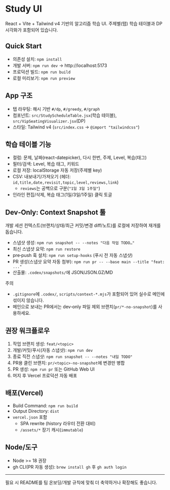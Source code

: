 # Study UI

React + Vite + Tailwind v4 기반의 알고리즘 학습 UI. 주제별(탭) 학습 테이블과 DP 시각화가 포함되어 있습니다.

## Quick Start
- 의존성 설치: `npm install`
- 개발 서버: `npm run dev` → http://localhost:5173
- 프로덕션 빌드: `npm run build`
- 로컬 미리보기: `npm run preview`

## App 구조
- 탭 라우팅: 해시 기반 `#/dp`, `#/greedy`, `#/graph`
- 컴포넌트: `src/StudyScheduleTable.jsx`(학습 테이블), `src/VipSeatingVisualizer.jsx`(DP)
- 스타일: Tailwind v4 (`src/index.css` → `@import "tailwindcss"`)

## 학습 테이블 기능
- 컬럼: 문제, 날짜(react-datepicker), 다시 한번, 주제, Level, 복습(태그)
- 필터/검색: Level, 복습 태그, 키워드
- 로컬 저장: localStorage 자동 저장(주제별 key)
- CSV: 내보내기/가져오기 (헤더: `id,title,date,revisit,topic,level,reviews,link`)
  - `reviews`는 공백으로 구분(`"1일 3일 1주일"`)
- 인라인 편집/삭제, 복습 태그(1일/3일/1주일) 클릭 토글

## Dev‑Only: Context Snapshot 툴
개발 세션 컨텍스트(브랜치/상태/최근 커밋/변경 diff/노트)를 로컬에 저장하여 재개를 돕습니다.

- 스냅샷 생성: `npm run snapshot -- --notes "다음 작업 TODO…"`
- 최신 스냅샷 요약: `npm run restore`
- pre‑push 훅 설치: `npm run setup-hooks` (푸시 전 자동 스냅샷)
- PR 생성(스냅샷 요약 자동 첨부): `npm run pr -- --base main --title "feat: ..."`
- 산출물: `.codex/snapshots/`에 JSON/JSON.GZ/MD

주의
- `.gitignore`에 `.codex/`, `scripts/context-*.mjs`가 포함되어 있어 실수로 메인에 섞이지 않습니다.
- 메인으로 보내는 PR에서는 dev‑only 파일 제외 브랜치(`pr/*-no-snapshot`)를 사용하세요.

## 권장 워크플로우
1) 작업 브랜치 생성: `feat/<topic>`
2) 개발/커밋/푸시(자동 스냅샷): `npm run dev`
3) 종료 직전 스냅샷: `npm run snapshot -- --notes "내일 TODO"`
4) PR용 클린 브랜치: `pr/<topic>-no-snapshot`에 변경만 병합
5) PR 생성: `npm run pr` 또는 GitHub Web UI
6) 머지 후 Vercel 프로덕션 자동 배포

## 배포(Vercel)
- Build Command: `npm run build`
- Output Directory: `dist`
- `vercel.json` 포함
  - SPA rewrite (history 라우터 전환 대비)
  - `/assets/*` 장기 캐시(`immutable`)

## Node/도구
- Node >= 18 권장
- gh CLI(PR 자동 생성): `brew install gh` 후 `gh auth login`

---
필요 시 README를 팀 온보딩/개발 규칙에 맞춰 더 축약하거나 확장해도 좋습니다.

